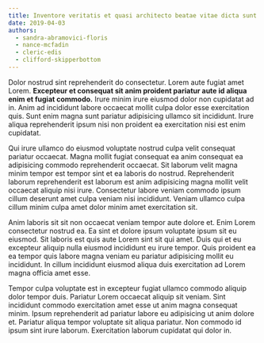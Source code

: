 ```yaml
---
title: Inventore veritatis et quasi architecto beatae vitae dicta sunt explicabo
date: 2019-04-03
authors:
  - sandra-abramovici-floris
  - nance-mcfadin
  - cleric-edis
  - clifford-skipperbottom
---
```


Dolor nostrud sint reprehenderit do consectetur. Lorem aute fugiat amet Lorem.
**Excepteur et consequat sit anim proident pariatur aute id aliqua enim et
fugiat commodo.** Irure minim irure eiusmod dolor non cupidatat ad in. Anim ad
incididunt labore occaecat mollit culpa dolor esse exercitation quis. Sunt enim
magna sunt pariatur adipisicing ullamco sit incididunt. Irure aliqua
reprehenderit ipsum nisi non proident ea exercitation nisi est enim cupidatat.

Qui irure ullamco do eiusmod voluptate nostrud culpa velit consequat pariatur
occaecat. Magna mollit fugiat consequat ea anim consequat ea adipisicing commodo
reprehenderit occaecat. Sit laborum velit magna minim tempor est tempor sint et
ea laboris do nostrud. Reprehenderit laborum reprehenderit est laborum est anim
adipisicing magna mollit velit occaecat aliquip nisi irure. Consectetur labore
veniam commodo ipsum cillum deserunt amet culpa veniam nisi incididunt. Veniam
ullamco culpa cillum minim culpa amet dolor minim amet exercitation sit.

Anim laboris sit sit non occaecat veniam tempor aute dolore et. Enim Lorem
consectetur nostrud ea. Ea sint et dolore ipsum voluptate ipsum sit eu eiusmod.
Sit laboris est quis aute Lorem sint sit qui amet. Duis qui et eu excepteur
aliquip nulla eiusmod incididunt eu irure tempor. Quis proident ea ea tempor
quis labore magna veniam eu pariatur adipisicing mollit eu incididunt. In cillum
incididunt eiusmod aliqua duis exercitation ad Lorem magna officia amet esse.

Tempor culpa voluptate est in excepteur fugiat ullamco commodo aliquip dolor
tempor duis. Pariatur Lorem occaecat aliquip sit veniam. Sint incididunt commodo
exercitation amet esse ut anim magna consequat minim. Ipsum reprehenderit ad
pariatur labore eu adipisicing ut anim dolore et. Pariatur aliqua tempor
voluptate sit aliqua pariatur. Non commodo id ipsum sint irure laborum.
Exercitation laborum cupidatat qui dolor in.
